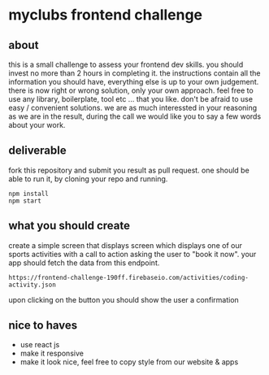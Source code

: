 # myclubs frontend challenge

## about

this is a small challenge to assess your frontend dev skills. you should invest no more than 2 hours in completing it. the instructions contain all the information you should have, everything else is up to your own judgement. there is now right or wrong solution, only your own approach. feel free to use any library, boilerplate, tool etc ... that you like. don't be afraid to use easy / convenient solutions. we are as much interessted in your reasoning as we are in the result, during the call we would like you to say a few words about your work.

## deliverable

fork this repository and submit you result as pull request. one should be able to run it, by cloning your repo and running.

```
npm install 
npm start
```

## what you should create

create a simple screen that displays screen which displays one of our sports activities with a call to action asking the user to "book it now". your app should fetch the data from this endpoint. 


```
https://frontend-challenge-190ff.firebaseio.com/activities/coding-activity.json 

```

upon clicking on the button you should show the user a confirmation


## nice to haves
- use react js
- make it responsive
- make it look nice, feel free to copy style from our website & apps






